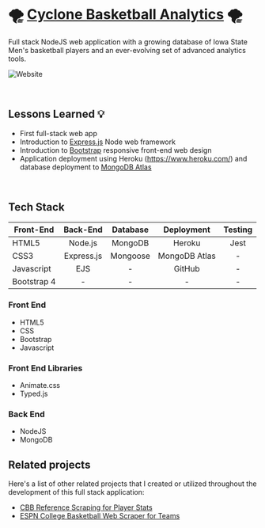 # :tornado: [Cyclone Basketball Analytics](http://cycloneanalytics.herokuapp.com/) :tornado:

Full stack NodeJS web application with a growing database of Iowa State Men's basketball players and an ever-evolving set of advanced analytics tools.

![Website](https://img.shields.io/website?down_color=red&down_message=offline&up_color=brightgreen&up_message=online&url=https%3A%2F%2Fcycloneanalytics.herokuapp.com)

&nbsp;
&nbsp;
&nbsp;
&nbsp;

## Lessons Learned :bulb:
- First full-stack web app
- Introduction to [Express.js](https://expressjs.com/) Node web framework
- Introduction to [Bootstrap](https://getbootstrap.com/) responsive front-end web design
- Application deployment using Heroku (https://www.heroku.com/) and database deployment to [MongoDB Atlas](https://www.mongodb.com/cloud/atlas)

&nbsp;
&nbsp;

## Tech Stack
| Front-End     | Back-End      | Database  | Deployment    | Testing    |
| ------------- |:-------------:|:---------:|:-------------:|:----------:|
| HTML5         | Node.js       | MongoDB   | Heroku        | Jest       |
| CSS3          | Express.js    | Mongoose  | MongoDB Atlas | -          |
| Javascript    | EJS           | -         | GitHub        | -          |
| Bootstrap 4   | -             | -         | -             | -          |

### Front End
- HTML5 
- CSS
- Bootstrap
- Javascript

### Front End Libraries
- Animate.css
- Typed.js

### Back End
- NodeJS
- MongoDB


## Related projects

Here's a list of other related projects that I created or utilized throughout the development of this full stack application:

- [CBB Reference Scraping for Player Stats](https://github.com/tylersul/js-cbb-web-scraper)
- [ESPN College Basketball Web Scraper for Teams](https://github.com/tylersul/js-espn-cbb-scraper)
